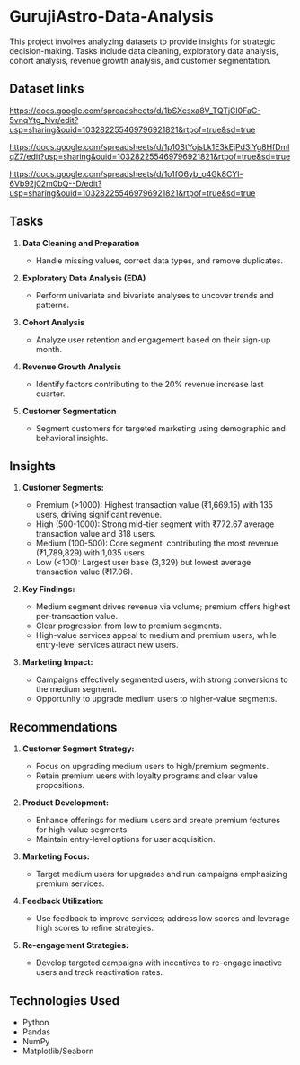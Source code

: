 # GurujiAstro-Data-Analysis
This project involves analyzing datasets to provide insights for strategic decision-making. Tasks include data cleaning, exploratory data analysis, cohort analysis, revenue growth analysis, and customer segmentation.
## Dataset links
https://docs.google.com/spreadsheets/d/1bSXesxa8V_TQTjCl0FaC-5vnqYtg_Nvr/edit?usp=sharing&ouid=103282255469796921821&rtpof=true&sd=true

https://docs.google.com/spreadsheets/d/1p10StYojsLk1E3kEjPd3lYg8HfDmlqZ7/edit?usp=sharing&ouid=103282255469796921821&rtpof=true&sd=true

https://docs.google.com/spreadsheets/d/1o1fO6yb_o4Gk8CYl-6Vb92j02m0bQ--D/edit?usp=sharing&ouid=103282255469796921821&rtpof=true&sd=true

## Tasks
1. **Data Cleaning and Preparation**  
   - Handle missing values, correct data types, and remove duplicates.

2. **Exploratory Data Analysis (EDA)**  
   - Perform univariate and bivariate analyses to uncover trends and patterns.

3. **Cohort Analysis**  
   - Analyze user retention and engagement based on their sign-up month.

4. **Revenue Growth Analysis**  
   - Identify factors contributing to the 20% revenue increase last quarter.

5. **Customer Segmentation**  
   - Segment customers for targeted marketing using demographic and behavioral insights.
## Insights
1. **Customer Segments:**
   - Premium (>1000): Highest transaction value (₹1,669.15) with 135 users, driving significant revenue.
   - High (500-1000): Strong mid-tier segment with ₹772.67 average transaction value and 318 users.
   - Medium (100-500): Core segment, contributing the most revenue (₹1,789,829) with 1,035 users.
   - Low (<100): Largest user base (3,329) but lowest average transaction value (₹17.06).

2. **Key Findings:**
   - Medium segment drives revenue via volume; premium offers highest per-transaction value.
   - Clear progression from low to premium segments.
   - High-value services appeal to medium and premium users, while entry-level services attract new users.

3. **Marketing Impact:**
   - Campaigns effectively segmented users, with strong conversions to the medium segment.
   - Opportunity to upgrade medium users to higher-value segments.

## Recommendations
1. **Customer Segment Strategy:**
   - Focus on upgrading medium users to high/premium segments.
   - Retain premium users with loyalty programs and clear value propositions.

2. **Product Development:**
   - Enhance offerings for medium users and create premium features for high-value segments.
   - Maintain entry-level options for user acquisition.

3. **Marketing Focus:**
   - Target medium users for upgrades and run campaigns emphasizing premium services.

4. **Feedback Utilization:**
   - Use feedback to improve services; address low scores and leverage high scores to refine strategies.

5. **Re-engagement Strategies:**
   - Develop targeted campaigns with incentives to re-engage inactive users and track reactivation rates.

## Technologies Used
- Python
- Pandas
- NumPy
- Matplotlib/Seaborn
